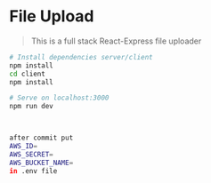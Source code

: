 # File Upload

> This is a full stack React-Express file uploader

```bash
# Install dependencies server/client
npm install
cd client
npm install

# Serve on localhost:3000
npm run dev



after commit put
AWS_ID=
AWS_SECRET=
AWS_BUCKET_NAME=
in .env file
```
